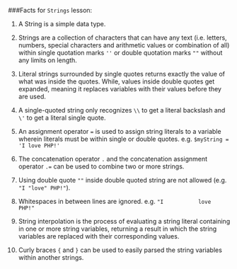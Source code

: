 ###Facts for `Strings` lesson:
 
 1. A String is a simple data type.
 
 1. Strings are a collection of characters that can have any text (i.e. letters, numbers, special characters and arithmetic values or combination of all) within single quotation marks `''` or double quotation marks `""` without any limits on length.
 
 1. Literal strings surrounded by single quotes returns exactly the value of what was inside the quotes. While, values inside double quotes get expanded, meaning it replaces variables with their values before they are used.
 
 1. A single-quoted string only recognizes `\\` to get a literal backslash and `\'` to get a literal single quote.
 
 1. An assignment operator `=` is used to assign string literals to a variable wherein literals must be within single or double quotes. e.g. `$myString = 'I love PHP!'`
 
 1. The concatenation operator `.` and the concatenation assignment operator `.=` can be used to combine two or more strings.
 
 1. Using double quote `""` inside double quoted string are not allowed (e.g.` "I "love" PHP!"`).
 
 1. Whitespaces in between lines are ignored. e.g. `"I           love              PHP!"`
 
 1. String interpolation is the process of evaluating a string literal containing in one or more string variables, returning a result in which the string variables are replaced with their corresponding values.
 
 1. Curly braces `{` and `}` can be used to easily parsed the string variables within another strings.  
